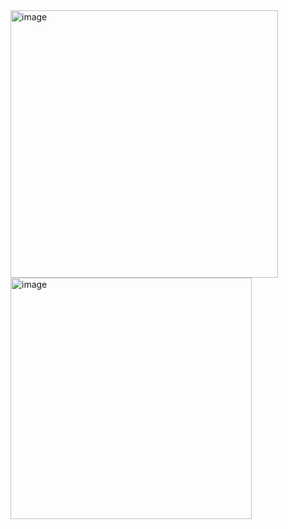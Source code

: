 <img width="428" alt="image" src="https://user-images.githubusercontent.com/117038006/218245458-133cd271-c998-48af-a37b-122d34557568.png">
<img width="386" alt="image" src="https://user-images.githubusercontent.com/117038006/218245466-926a93b7-c576-447a-9a2c-2030635f7cbd.png">
